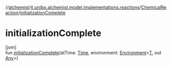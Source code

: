 //[alchemist](../../../index.md)/[it.unibo.alchemist.model.implementations.reactions](../index.md)/[ChemicalReaction](index.md)/[initializationComplete](initialization-complete.md)

# initializationComplete

[jvm]\
fun [initializationComplete](initialization-complete.md)(atTime: [Time](../../it.unibo.alchemist.model.interfaces/-time/index.md), environment: [Environment](../../it.unibo.alchemist.model.interfaces/-environment/index.md)<[T](../../it.unibo.alchemist/-supported-incarnations/get.md), out [Any](https://kotlinlang.org/api/latest/jvm/stdlib/kotlin/-any/index.html)>)
